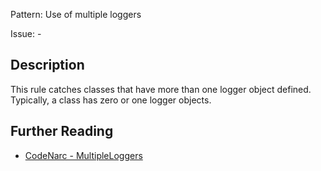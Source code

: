 Pattern: Use of multiple loggers

Issue: -

## Description

This rule catches classes that have more than one logger object defined. Typically, a class has zero or one logger objects.

## Further Reading

* [CodeNarc - MultipleLoggers](https://codenarc.github.io/CodeNarc/codenarc-rules-logging.html#multipleloggers-rule)